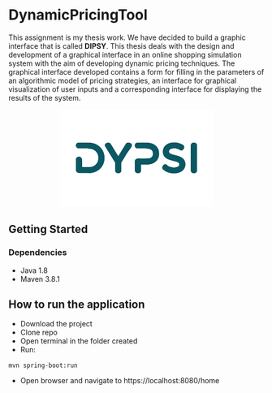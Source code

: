 # DynamicPricingTool
This assignment is my thesis work. We have decided to build a graphic interface that is called **DIPSY**.
This thesis deals with the design and development of a graphical interface in an online shopping simulation system with the aim of developing 
dynamic pricing techniques. The graphical interface developed contains a form for filling in the parameters of an algorithmic model of pricing 
strategies, an interface for graphical visualization of user inputs and a corresponding interface for displaying the results of the system. 


<p align="center">
  <img width="300"  src="src/main/webapp/sources/logo-05.png"  >
</p>

## Getting Started

### Dependencies

* Java 1.8
* Maven 3.8.1

## How to run the application

* Download the project
* Clone repo
* Open terminal in the folder created
* Run:

```
mvn spring-boot:run
```

* Open browser and navigate to https://localhost:8080/home



